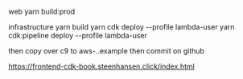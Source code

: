 



web
  yarn build:prod

infrastructure
  yarn build
  yarn cdk deploy --profile lambda-user
  yarn cdk:pipeline deploy --profile lambda-user


then copy over c9 to aws-..example
then commit on github


https://frontend-cdk-book.steenhansen.click/index.html









